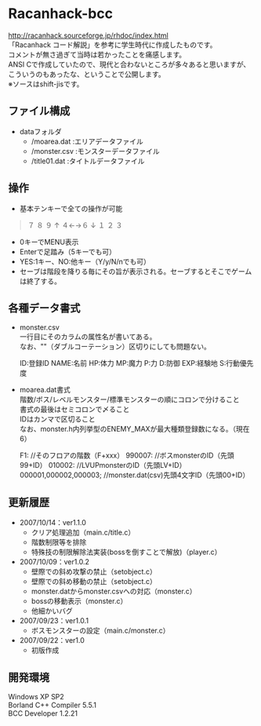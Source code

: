 Racanhack-bcc
=============

http://racanhack.sourceforge.jp/rhdoc/index.html  
「Racanhack コード解説」を参考に学生時代に作成したものです。  
コメントが無さ過ぎて当時は若かったことを痛感します。  
ANSI Cで作成していたので、現代と合わないところが多々あると思いますが、こういうのもあったな、ということで公開します。  
※ソースはshift-jisです。  


## ファイル構成

* dataフォルダ  
  * /moarea.dat  :エリアデータファイル
  * /monster.csv :モンスターデータファイル
  * /title01.dat :タイトルデータファイル

## 操作

* 基本テンキーで全ての操作が可能
> ７ ８ ９
>    ↑
> ４←→６
>    ↓
> １ ２ ３
* 0キーでMENU表示
* Enterで足踏み（5キーでも可）
* YES:1キー、NO:他キー（Y/y/N/nでも可）
* セーブは階段を降りる毎にその旨が表示される。セーブするとそこでゲームは終了する。

## 各種データ書式

* monster.csv  
一行目にそのカラムの属性名が書いてある。  
なお、""（ダブルコーテーション）区切りにしても問題ない。

    ID:登録ID
    NAME:名前
    HP:体力
    MP:魔力
    P:力
    D:防御
    EXP:経験地
    S:行動優先度

* moarea.dat書式  
階数/ボス/レベルモンスター/標準モンスターの順にコロンで分けること  
書式の最後はセミコロンで〆ること  
IDはカンマで区切ること  
なお、monster.h内列挙型のENEMY_MAXが最大種類登録数になる。（現在6）

    F1:                       //そのフロアの階数（F+xxx）
    990007:                   //ボスmonsterのID（先頭99+ID）
    010002:                   //LVUPmonsterのID（先頭LV+ID）
    000001,000002,000003;     //monster.dat(csv)先頭4文字ID（先頭00+ID）


## 更新履歴

* 2007/10/14：ver1.1.0
  * クリア処理追加（main.c/title.c）
  * 階数制限等を排除
  * 特殊技の制限解除法実装(bossを倒すことで解放)（player.c）
* 2007/10/09：ver1.0.2
  * 壁際での斜め攻撃の禁止（setobject.c）
  * 壁際での斜め移動の禁止（setobject.c）
  * monster.datからmonster.csvへの対応（monster.c）
  * bossの移動表示（monster.c）
  * 他細かいバグ
* 2007/09/23：ver1.0.1
  * ボスモンスターの設定（main.c/monster.c）
* 2007/09/22：ver1.0
  * 初版作成

## 開発環境

Windows XP SP2  
Borland C++ Compiler 5.5.1  
BCC Developer 1.2.21  

